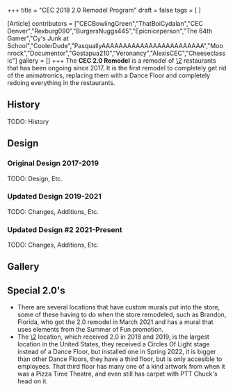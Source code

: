 +++
title = "CEC 2018 2.0 Remodel Program"
draft = false
tags = [ ]

[Article]
contributors = ["CECBowlingGreen","ThatBoiCydalan","CEC Denver","Rexburg090","BurgersNuggs445","Epicniceperson","The 64th Gamer","Cy's Junk at School","CoolerDude","PasquallyAAAAAAAAAAAAAAAAAAAAAAAA","Moonrock","Documentor","Gostapua210","Veronancy","AlexisCEC","Cheeseclassic"]
gallery = []
+++
The **CEC 2.0 Remodel** is a remodel of [\2](\1) restaurants that has been ongoing since 2017. It is the first remodel to completely get rid of the animatronics, replacing them with a Dance Floor and completely redoing everything in the restaurants.

##  History ## 
TODO: History

##  Design ## 

###  Original Design 2017-2019 ### 
TODO: Design, Etc.

###  Updated Design 2019-2021 ### 
TODO: Changes, Additions, Etc.

###  Updated Design #2 2021-Present ### 
TODO: Changes, Additions, Etc.

##  Gallery ## 


##  Special 2.0's ## 

* There are several locations that have custom murals put into the store, some of these having to do when the store remodeled, such as Brandon, Florida, who got the 2.0 remodel in March 2021 and has a mural that uses elements from the Summer of Fun promotion.
* The [\2](\1) location, which received 2.0 in 2018 and 2019, is the largest location in the United States, they received a Circles Of Light stage instead of a Dance Floor, but installed one in Spring 2022, it is bigger than other Dance Floors, they have a third floor, but is only accesible to employees. That third floor has many one of a kind artwork from when it was a Pizza Time Theatre, and even still has carpet with PTT Chuck's head on it.